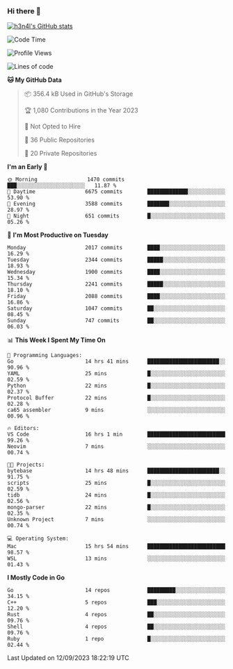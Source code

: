 ### Hi there 👋

[![h3n4l's GitHub stats](https://github-readme-stats.vercel.app/api?username=h3n4l&count_private=true&show_icons=true&theme=radical)](https://github.com/h3n4l/github-readme-stats)

<!--START_SECTION:waka-->
![Code Time](http://img.shields.io/badge/Code%20Time-1%2C580%20hrs%2023%20mins-blue)

![Profile Views](http://img.shields.io/badge/Profile%20Views-13-blue)

![Lines of code](https://img.shields.io/badge/From%20Hello%20World%20I%27ve%20Written-3.4%20million%20lines%20of%20code-blue)

**🐱 My GitHub Data** 

> 📦 356.4 kB Used in GitHub's Storage 
 > 
> 🏆 1,080 Contributions in the Year 2023
 > 
> 🚫 Not Opted to Hire
 > 
> 📜 36 Public Repositories 
 > 
> 🔑 20 Private Repositories 
 > 
**I'm an Early 🐤** 

```text
🌞 Morning                1470 commits        ███░░░░░░░░░░░░░░░░░░░░░░   11.87 % 
🌆 Daytime                6675 commits        █████████████░░░░░░░░░░░░   53.90 % 
🌃 Evening                3588 commits        ███████░░░░░░░░░░░░░░░░░░   28.97 % 
🌙 Night                  651 commits         █░░░░░░░░░░░░░░░░░░░░░░░░   05.26 % 
```
📅 **I'm Most Productive on Tuesday** 

```text
Monday                   2017 commits        ████░░░░░░░░░░░░░░░░░░░░░   16.29 % 
Tuesday                  2344 commits        █████░░░░░░░░░░░░░░░░░░░░   18.93 % 
Wednesday                1900 commits        ████░░░░░░░░░░░░░░░░░░░░░   15.34 % 
Thursday                 2241 commits        █████░░░░░░░░░░░░░░░░░░░░   18.10 % 
Friday                   2088 commits        ████░░░░░░░░░░░░░░░░░░░░░   16.86 % 
Saturday                 1047 commits        ██░░░░░░░░░░░░░░░░░░░░░░░   08.45 % 
Sunday                   747 commits         ██░░░░░░░░░░░░░░░░░░░░░░░   06.03 % 
```


📊 **This Week I Spent My Time On** 

```text
💬 Programming Languages: 
Go                       14 hrs 41 mins      ███████████████████████░░   90.96 % 
YAML                     25 mins             █░░░░░░░░░░░░░░░░░░░░░░░░   02.59 % 
Python                   22 mins             █░░░░░░░░░░░░░░░░░░░░░░░░   02.37 % 
Protocol Buffer          22 mins             █░░░░░░░░░░░░░░░░░░░░░░░░   02.28 % 
ca65 assembler           9 mins              ░░░░░░░░░░░░░░░░░░░░░░░░░   00.96 % 

🔥 Editors: 
VS Code                  16 hrs 1 min        █████████████████████████   99.26 % 
Neovim                   7 mins              ░░░░░░░░░░░░░░░░░░░░░░░░░   00.74 % 

🐱‍💻 Projects: 
bytebase                 14 hrs 48 mins      ███████████████████████░░   91.75 % 
scripts                  25 mins             █░░░░░░░░░░░░░░░░░░░░░░░░   02.59 % 
tidb                     24 mins             █░░░░░░░░░░░░░░░░░░░░░░░░   02.56 % 
mongo-parser             22 mins             █░░░░░░░░░░░░░░░░░░░░░░░░   02.35 % 
Unknown Project          7 mins              ░░░░░░░░░░░░░░░░░░░░░░░░░   00.74 % 

💻 Operating System: 
Mac                      15 hrs 54 mins      █████████████████████████   98.57 % 
WSL                      13 mins             ░░░░░░░░░░░░░░░░░░░░░░░░░   01.43 % 
```

**I Mostly Code in Go** 

```text
Go                       14 repos            █████████░░░░░░░░░░░░░░░░   34.15 % 
C++                      5 repos             ███░░░░░░░░░░░░░░░░░░░░░░   12.20 % 
Rust                     4 repos             ██░░░░░░░░░░░░░░░░░░░░░░░   09.76 % 
Shell                    4 repos             ██░░░░░░░░░░░░░░░░░░░░░░░   09.76 % 
Ruby                     1 repo              █░░░░░░░░░░░░░░░░░░░░░░░░   02.44 % 
```




 Last Updated on 12/09/2023 18:22:19 UTC
<!--END_SECTION:waka-->

